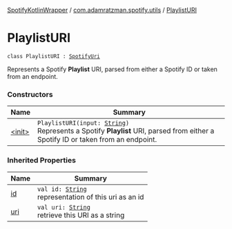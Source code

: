 [SpotifyKotlinWrapper](../../index.md) / [com.adamratzman.spotify.utils](../index.md) / [PlaylistURI](./index.md)

# PlaylistURI

`class PlaylistURI : `[`SpotifyUri`](../-spotify-uri/index.md)

Represents a Spotify **Playlist** URI, parsed from either a Spotify ID or taken from an endpoint.

### Constructors

| Name | Summary |
|---|---|
| [&lt;init&gt;](-init-.md) | `PlaylistURI(input: `[`String`](https://kotlinlang.org/api/latest/jvm/stdlib/kotlin/-string/index.html)`)`<br>Represents a Spotify **Playlist** URI, parsed from either a Spotify ID or taken from an endpoint. |

### Inherited Properties

| Name | Summary |
|---|---|
| [id](../-spotify-uri/id.md) | `val id: `[`String`](https://kotlinlang.org/api/latest/jvm/stdlib/kotlin/-string/index.html)<br>representation of this uri as an id |
| [uri](../-spotify-uri/uri.md) | `val uri: `[`String`](https://kotlinlang.org/api/latest/jvm/stdlib/kotlin/-string/index.html)<br>retrieve this URI as a string |

